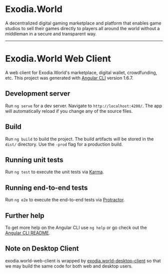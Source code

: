 # Exodia.World

A decentralized digital gaming marketplace and platform that enables game studios to sell their games directly to players all around the world without a middleman in a secure and transparent way.

---

# Exodia.World Web Client

A web client for Exodia.World's marketplace, digital wallet, crowdfunding, etc. This project was generated with [Angular CLI](https://github.com/angular/angular-cli) version 1.6.7.

## Development server

Run `ng serve` for a dev server. Navigate to `http://localhost:4200/`. The app will automatically reload if you change any of the source files.

## Build

Run `ng build` to build the project. The build artifacts will be stored in the `dist/` directory. Use the `-prod` flag for a production build.

## Running unit tests

Run `ng test` to execute the unit tests via [Karma](https://karma-runner.github.io).

## Running end-to-end tests

Run `ng e2e` to execute the end-to-end tests via [Protractor](http://www.protractortest.org/).

## Further help

To get more help on the Angular CLI use `ng help` or go check out the [Angular CLI README](https://github.com/angular/angular-cli/blob/master/README.md).

## Note on Desktop Client

exodia.world-web-client is wrapped by [exodia.world-desktop-client](https://bitbucket.org/exodia-world/exodia.world-desktop-client) so that we may build the same code for both web and desktop users.